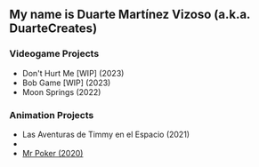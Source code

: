 ## My name is Duarte Martínez Vizoso (a.k.a. DuarteCreates)

### Videogame Projects
 - Don't Hurt Me [WIP] (2023)
 - Bob Game [WIP] (2023)
 - Moon Springs (2022)

### Animation Projects
 - Las Aventuras de Timmy en el Espacio (2021)
 - 
 - [Mr Poker (2020)](https://vimeo.com/510216325)
